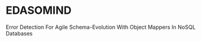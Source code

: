 EDASOMIND
=========

Error Detection For Agile Schema-Evolution With Object Mappers In NoSQL Databases
